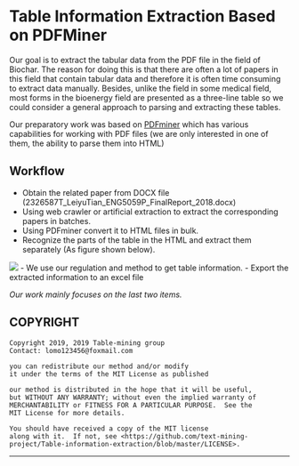 # Table Information Extraction Based on PDFMiner

Our goal is to extract the tabular data from the PDF file in the field of Biochar. 
The reason for doing this is that there are often a lot of papers in this field that contain tabular data and therefore
it is often time consuming to extract data manually. Besides, unlike the field in some medical field,
most forms in the bioenergy field are presented as a three-line table so we could 
consider a general approach to parsing and extracting these tables.


Our preparatory work was based on [PDFminer](https://github.com/euske/pdfminer/) which 
has various capabilities for working with PDF files (we are only interested in one of them, the ability to parse them into HTML)

Workflow
---

- Obtain the related paper from DOCX file (2326587T_LeiyuTian_ENG5059P_FinalReport_2018.docx)
- Using web crawler or artificial extraction to extract the corresponding papers in batches.
- Using PDFminer convert it to HTML files in bulk.
- Recognize the parts of the table in the HTML and extract them separately (As figure shown below).
<img src='flow chart.png'>
- We use our regulation and method to get table information.
- Export the extracted information to an excel file


*Our work mainly focuses on the last two items.*




COPYRIGHT
-----------------------------------------------------------

    Copyright 2019, 2019 Table-mining group
    Contact: lomo123456@foxmail.com

    you can redistribute our method and/or modify
    it under the terms of the MIT License as published 

    our method is distributed in the hope that it will be useful,
    but WITHOUT ANY WARRANTY; without even the implied warranty of
    MERCHANTABILITY or FITNESS FOR A PARTICULAR PURPOSE.  See the
    MIT License for more details.

    You should have received a copy of the MIT license
    along with it.  If not, see <https://github.com/text-mining-project/Table-information-extraction/blob/master/LICENSE>.

-----------------------------------------------------------
